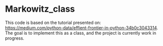 # Markowitz_class
This code is based on the tutorial presented on: https://medium.com/python-data/effient-frontier-in-python-34b0c3043314. The goal is to implement this as a class, and the project is currently work in progress. 
